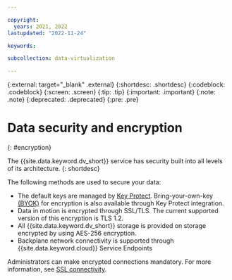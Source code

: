 ```yaml
---

copyright:
  years: 2021, 2022
lastupdated: "2022-11-24"

keywords: 

subcollection: data-virtualization

---
```


{:external: target="_blank" .external}
{:shortdesc: .shortdesc}
{:codeblock: .codeblock}
{:screen: .screen}
{:tip: .tip}
{:important: .important}
{:note: .note}
{:deprecated: .deprecated}
{:pre: .pre}

# Data security and encryption
{: #encryption}

The {{site.data.keyword.dv_short}} service has security built into all levels of its architecture.
{: shortdesc}

The following methods are used to secure your data:
-  The default keys are managed by [Key Protect](/docs/key-protect?topic=key-protect-importing-keys). Bring-your-own-key [(BYOK)](/docs/Db2onCloud?topic=Db2onCloud-key-protect-v2) for encryption is also available through Key Protect integration.
- Data in motion is encrypted through SSL/TLS. The current supported version of this encryption is TLS 1.2.
- All {{site.data.keyword.dv_short}} storage is provided on storage encrypted by using AES-256 encryption.
- Backplane network connectivity is supported through {{site.data.keyword.cloud}} Service Endpoints

Administrators can make encrypted connections mandatory. For more information, see [SSL connectivity](/docs/Db2onCloud?topic=Db2onCloud-ssl_support).
